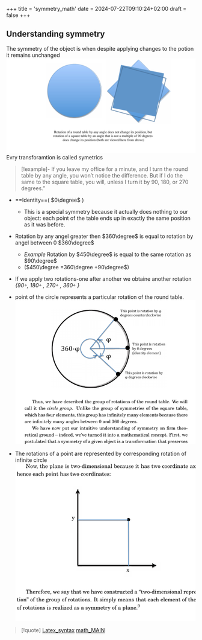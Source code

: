 +++
title = 'symmetry_math'
date = 2024-07-22T09:10:24+02:00
draft = false
+++

## Understanding symmetry 

The symmetry of the object is when despite applying changes to the potion it remains unchanged 
![UnderstandingSymettry_visual.png](/UnderstandingSymettry_visual.png)
Evry transforamtion is called symetrics 
>[!example]-
> If you leave my office for a minute, and I turn the round table by
any angle, you won’t notice the difference. 
But if I do the same to the square table, you will, unless I turn it by 90, 180, or 270 degrees.”


- ==Identity==( $0\degree$ )
	-  This is a special
	symmetry because it actually does nothing to our object: each point of the table ends up in exactly the same position as it was before.


- Rotation  by any angel greater then $360\degree$ is equal to rotation by angel between 0 $360\degree$
	- *Example* Rotation by $450\degree$ is equal to  the same rotation as $90\degree$ 
	- ($450\degree =360\degree +90\degree$)
- If we apply two rotations-one after another we obtaine another rotation 
	*{90◦, 180◦ , 270◦ , 360◦ }*
- point of the circle represents a particular rotation of the round table. 
![SymmetrySummeries.visual.png](/SymmetrySummeries.visual.png)

 - The rotations of a point  are represented by corresponding rotation of infinite circle 
	 ![ReustReeprsotationRotation_visual.png](/ReustReeprsotationRotation_visual.png)


>[!quote] [Latex_syntax](/Latex_syntax.md) [math_MAIN](/math_MAIN.md)